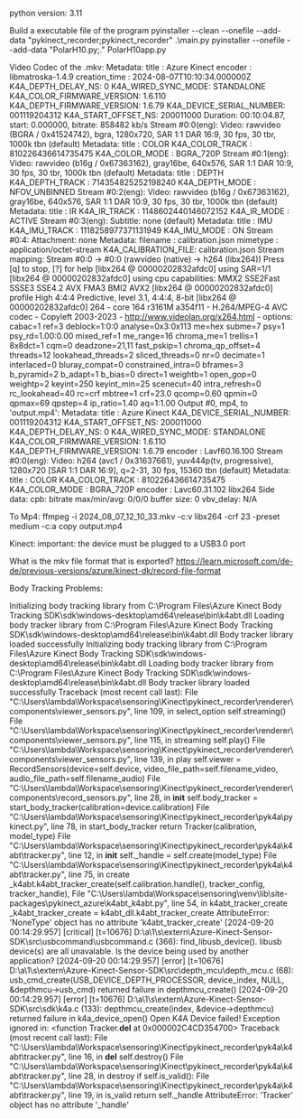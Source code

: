 python version: 3.11

Build a executable file of the program
pyinstaller --clean --onefile --add-data "pykinect_recorder;pykinect_recorder" .\main.py
pyinstaller --onefile --add-data "PolarH10.py;." PolarH10app.py

Video Codec of the .mkv:
Metadata:
    title           : Azure Kinect
    encoder         : libmatroska-1.4.9
    creation_time   : 2024-08-07T10:10:34.000000Z
    K4A_DEPTH_DELAY_NS: 0
    K4A_WIRED_SYNC_MODE: STANDALONE
    K4A_COLOR_FIRMWARE_VERSION: 1.6.110
    K4A_DEPTH_FIRMWARE_VERSION: 1.6.79
    K4A_DEVICE_SERIAL_NUMBER: 001119204312
    K4A_START_OFFSET_NS: 200011000
  Duration: 00:10:04.87, start: 0.000000, bitrate: 858482 kb/s
  Stream #0:0(eng): Video: rawvideo (BGRA / 0x41524742), bgra, 1280x720, SAR 1:1 DAR 16:9, 30 fps, 30 tbr, 1000k tbn (default)
    Metadata:
      title           : COLOR
      K4A_COLOR_TRACK : 810226436614735475
      K4A_COLOR_MODE  : BGRA_720P
  Stream #0:1(eng): Video: rawvideo (b16g / 0x67363162), gray16be, 640x576, SAR 1:1 DAR 10:9, 30 fps, 30 tbr, 1000k tbn (default)
    Metadata:
      title           : DEPTH
      K4A_DEPTH_TRACK : 714354825252198240
      K4A_DEPTH_MODE  : NFOV_UNBINNED
  Stream #0:2(eng): Video: rawvideo (b16g / 0x67363162), gray16be, 640x576, SAR 1:1 DAR 10:9, 30 fps, 30 tbr, 1000k tbn (default)
    Metadata:
      title           : IR
      K4A_IR_TRACK    : 1148602440146072152
      K4A_IR_MODE     : ACTIVE
  Stream #0:3(eng): Subtitle: none (default)
    Metadata:
      title           : IMU
      K4A_IMU_TRACK   : 1118258977371131949
      K4A_IMU_MODE    : ON
  Stream #0:4: Attachment: none
    Metadata:
      filename        : calibration.json
      mimetype        : application/octet-stream
      K4A_CALIBRATION_FILE: calibration.json
Stream mapping:
  Stream #0:0 -> #0:0 (rawvideo (native) -> h264 (libx264))
Press [q] to stop, [?] for help
[libx264 @ 00000202832afdc0] using SAR=1/1
[libx264 @ 00000202832afdc0] using cpu capabilities: MMX2 SSE2Fast SSSE3 SSE4.2 AVX FMA3 BMI2 AVX2
[libx264 @ 00000202832afdc0] profile High 4:4:4 Predictive, level 3.1, 4:4:4, 8-bit
[libx264 @ 00000202832afdc0] 264 - core 164 r3161M a354f11 - H.264/MPEG-4 AVC codec - Copyleft 2003-2023 - http://www.videolan.org/x264.html - options: cabac=1 ref=3 deblock=1:0:0 analyse=0x3:0x113 me=hex subme=7 psy=1 psy_rd=1.00:0.00 mixed_ref=1 me_range=16 chroma_me=1 trellis=1 8x8dct=1 cqm=0 deadzone=21,11 fast_pskip=1 chroma_qp_offset=4 threads=12 lookahead_threads=2 sliced_threads=0 nr=0 decimate=1 interlaced=0 bluray_compat=0 constrained_intra=0 bframes=3 b_pyramid=2 b_adapt=1 b_bias=0 direct=1 weightb=1 open_gop=0 weightp=2 keyint=250 keyint_min=25 scenecut=40 intra_refresh=0 rc_lookahead=40 rc=crf mbtree=1 crf=23.0 qcomp=0.60 qpmin=0 qpmax=69 qpstep=4 ip_ratio=1.40 aq=1:1.00
Output #0, mp4, to 'output.mp4':
  Metadata:
    title           : Azure Kinect
    K4A_DEVICE_SERIAL_NUMBER: 001119204312
    K4A_START_OFFSET_NS: 200011000
    K4A_DEPTH_DELAY_NS: 0
    K4A_WIRED_SYNC_MODE: STANDALONE
    K4A_COLOR_FIRMWARE_VERSION: 1.6.110
    K4A_DEPTH_FIRMWARE_VERSION: 1.6.79
    encoder         : Lavf60.16.100
  Stream #0:0(eng): Video: h264 (avc1 / 0x31637661), yuv444p(tv, progressive), 1280x720 [SAR 1:1 DAR 16:9], q=2-31, 30 fps, 15360 tbn (default)
    Metadata:
      title           : COLOR
      K4A_COLOR_TRACK : 810226436614735475
      K4A_COLOR_MODE  : BGRA_720P
      encoder         : Lavc60.31.102 libx264
    Side data:
      cpb: bitrate max/min/avg: 0/0/0 buffer size: 0 vbv_delay: N/A


To Mp4:
ffmpeg -i 2024_08_07_12_10_33.mkv -c:v libx264 -crf 23 -preset medium -c:a copy output.mp4

Kinect:
important: the device must be plugged to a USB3.0 port


What is the mkv file format that is exported?
https://learn.microsoft.com/de-de/previous-versions/azure/kinect-dk/record-file-format



Body Tracking Problems:

Initializing body tracking library from C:\Program Files\Azure Kinect Body Tracking SDK\sdk\windows-desktop\amd64\release\bin\k4abt.dll
Loading body tracker library from C:\Program Files\Azure Kinect Body Tracking SDK\sdk\windows-desktop\amd64\release\bin\k4abt.dll
Body tracker library loaded successfully
Initializing body tracking library from C:\Program Files\Azure Kinect Body Tracking SDK\sdk\windows-desktop\amd64\release\bin\k4abt.dll
Loading body tracker library from C:\Program Files\Azure Kinect Body Tracking SDK\sdk\windows-desktop\amd64\release\bin\k4abt.dll
Body tracker library loaded successfully
Traceback (most recent call last):
  File "C:\Users\lambda\Workspace\sensoring\Kinect\pykinect_recorder\renderer\components\viewer_sensors.py", line 109, in select_option
    self.streaming()
  File "C:\Users\lambda\Workspace\sensoring\Kinect\pykinect_recorder\renderer\components\viewer_sensors.py", line 115, in streaming
    self.play()
  File "C:\Users\lambda\Workspace\sensoring\Kinect\pykinect_recorder\renderer\components\viewer_sensors.py", line 139, in play
    self.viewer = RecordSensors(device=self.device, video_file_path=self.filename_video, audio_file_path=self.filename_audio)
  File "C:\Users\lambda\Workspace\sensoring\Kinect\pykinect_recorder\renderer\components\record_sensors.py", line 28, in __init__
    self.body_tracker = start_body_tracker(calibration=device.calibration)
  File "C:\Users\lambda\Workspace\sensoring\Kinect\pykinect_recorder\pyk4a\pykinect.py", line 78, in start_body_tracker
    return Tracker(calibration, model_type)
  File "C:\Users\lambda\Workspace\sensoring\Kinect\pykinect_recorder\pyk4a\k4abt\tracker.py", line 12, in __init__
    self._handle = self.create(model_type)
  File "C:\Users\lambda\Workspace\sensoring\Kinect\pykinect_recorder\pyk4a\k4abt\tracker.py", line 75, in create
    _k4abt.k4abt_tracker_create(self.calibration.handle(), tracker_config, tracker_handle),
  File "C:\Users\lambda\Workspace\sensoring\venv\lib\site-packages\pykinect_azure\k4abt\_k4abt.py", line 54, in k4abt_tracker_create
    _k4abt_tracker_create = k4abt_dll.k4abt_tracker_create
AttributeError: 'NoneType' object has no attribute 'k4abt_tracker_create'
[2024-09-20 00:14:29.957] [critical] [t=10676] D:\a\1\s\extern\Azure-Kinect-Sensor-SDK\src\usbcommand\usbcommand.c (366): find_libusb_device(). libusb device(s) are all unavalable. Is the device being used by another application?
[2024-09-20 00:14:29.957] [error] [t=10676] D:\a\1\s\extern\Azure-Kinect-Sensor-SDK\src\depth_mcu\depth_mcu.c (68): usb_cmd_create(USB_DEVICE_DEPTH_PROCESSOR, device_index, NULL, &depthmcu->usb_cmd) returned failure in depthmcu_create()
[2024-09-20 00:14:29.957] [error] [t=10676] D:\a\1\s\extern\Azure-Kinect-Sensor-SDK\src\sdk\k4a.c (133): depthmcu_create(index, &device->depthmcu) returned failure in k4a_device_open()
Open K4A Device failed!
Exception ignored in: <function Tracker.__del__ at 0x000002C4CD354700>
Traceback (most recent call last):
  File "C:\Users\lambda\Workspace\sensoring\Kinect\pykinect_recorder\pyk4a\k4abt\tracker.py", line 16, in __del__
    self.destroy()
  File "C:\Users\lambda\Workspace\sensoring\Kinect\pykinect_recorder\pyk4a\k4abt\tracker.py", line 28, in destroy
    if self.is_valid():
  File "C:\Users\lambda\Workspace\sensoring\Kinect\pykinect_recorder\pyk4a\k4abt\tracker.py", line 19, in is_valid
    return self._handle
AttributeError: 'Tracker' object has no attribute '_handle'